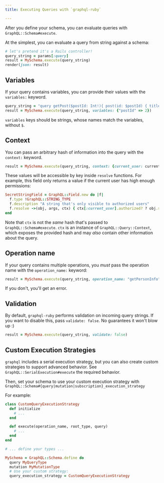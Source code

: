 ```yaml
---
title: Executing Queries with `graphql-ruby`

---
```


After you define your schema, you can evaluate queries with `GraphQL::Schema#execute`.

At the simplest, you can evaluate a query from string against a schema:

```ruby
# let's pretend it's a Rails controller!
query_string = params[:query]
result = MySchema.execute(query_string)
render(json: result)
```

## Variables

If your query contains variables, you can provide their values with the `variables:` keyword.

```ruby
query_string = "query getPost($postId: Int!){ post(id: $postId) { title } }"
result = MySchema.execute(query_string, variables: {"postId" => 2})
```

`variables` keys should be strings, whose names match the variables, without `$`.

## Context

You can pass an arbitrary hash of information into the query with the `context:` keyword.

```ruby
result = MySchema.execute(query_string, context: {current_user: current_user})
```

These values will be accessible by key inside `resolve` functions. For example, this field only returns a value if the current user has high enough permissions:

```ruby
SecretStringField = GraphQL::Field.new do |f|
  f.type !GraphQL::STRING_TYPE
  f.description "A string that's only visible to authorized users"
  f.resolve ->(obj, args, ctx) { ctx[:current_user].authorized? ? obj.secret_string : nil }
end
```

Note that `ctx` is not the _same_ hash that's passed to `GraphQL::Schema#execute`. `ctx` is an instance of `GraphQL::Query::Context`, which exposes the provided hash and may _also_ contain other information about the query.

## Operation name

If your query contains multiple operations, you _must_ pass the operation name with the `operation_name:` keyword:

```ruby
result = MySchema.execute(query_string, operation_name: "getPersonInfo")
```

If you don't, you'll get an error.

## Validation

By default, `graphql-ruby` performs validation on incoming query strings. If you want to disable this, pass `validate: false`. No guarantees it won't blow up :)

```ruby
result = MySchema.execute(query_string, validate: false)
```

## Custom Execution Strategies

`graphql` includes a serial execution strategy, but you can also create custom strategies to support advanced behavior. See `GraphQL::SerialExecution#execute` the required behavior.

Then, set your schema to use your custom execution strategy with `GraphQL::Schema#{query|mutation|subscription}_execution_strategy`

For example:

```ruby
class CustomQueryExecutionStrategy
  def initialize
    # ...
  end

  def execute(operation_name, root_type, query)
    # ...
  end
end

# ... define your types ...

MySchema = GraphQL::Schema.define do
  query MyQueryType
  mutation MyMutationType
  # Use your custom strategy:
  query_execution_strategy = CustomQueryExecutionStrategy
```
